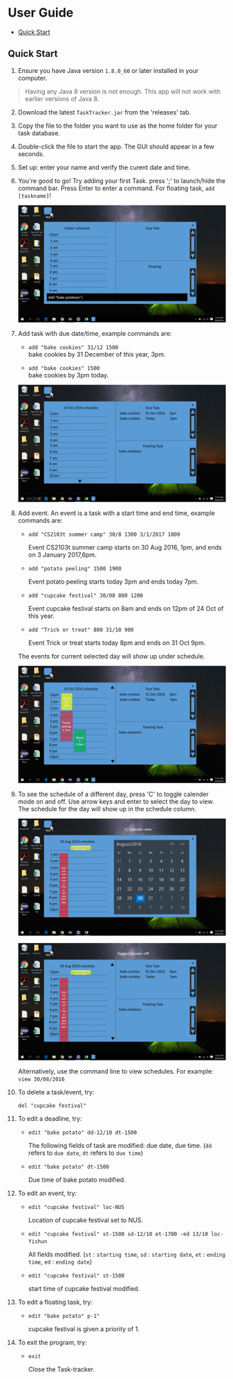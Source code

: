 # User Guide

* [Quick Start](#quick-start)

## Quick Start

1. Ensure you have Java version `1.8.0_60` or later installed in your computer.

  > Having any Java 8 version is not enough.
  > This app will not work with earlier versions of Java 8.

2. Download the latest `TaskTracker.jar` from the 'releases' tab.

3. Copy the file to the folder you want to use as the home folder for your task
   database.

4. Double-click the file to start the app. The GUI should appear in a few
   seconds.

5. Set up: enter your name and verify the curent date and time.

6. You're good to go! Try adding your first Task. press ';' to launch/hide the
   command bar. Press Enter to enter a command. For floating task, `add
   [taskname]`!

   ![alt text](./images/userguide/command_bar.png "command bar")

7. Add task with due date/time, example commands are:

	* `add "bake cookies" 31/12 1500`<br>
      bake cookies by 31 December of this year, 3pm.

	* `add "bake cookies" 1500`<br>
      bake cookies by 3pm today.

   ![alt text](./images/userguide/task.png "")

8. Add event. An event is a task with a start time and end time, example
   commands are:

	* `add "CS2103t summer camp" 30/8 1300 3/1/2017 1800`

      Event CS2103t summer camp starts on 30 Aug 2016, 1pm, and ends on 3
      January 2017,6pm.

	* `add "potato peeling" 1500 1900`

      Event potato peeling starts today 3pm and ends today 7pm.

	* `add "cupcake festival" 30/08 800 1200`

      Event cupcake festival starts on 8am and ends on 12pm of 24 Oct of this
      year.

	* `add "Trick or treat" 800 31/10 900`

      Event Trick or treat starts today 8pm and ends on 31 Oct 9pm.

   The events for current selected day will show up under schedule.

   ![alt text](./images/userguide/event.png "")

9. To see the schedule of a different day, press 'C' to toggle calender mode on
   and off. Use arrow keys and enter to select the day to view. The schedule
   for the day will show up in the schedule column.

   ![alt text](./images/userguide/calender.png "")

   ![alt text](./images/userguide/toggle_calender.png "")

   Alternatively, use the command line to view schedules. For example: `view 30/08/2016`

10. To delete a task/event, try:

	    del "cupcake festival"

11. To edit a deadline, try:

	* `edit "bake potato" dd-12/10 dt-1500`

      The following fields of task are modified: due date, due time. (`dd`
      refers to `due date`, `dt` refers to `due time`)

	* `edit "bake potato" dt-1500`

      Due time of bake potato modified.

11. To edit an event, try:

	* `edit "cupcake festival" loc-NUS`

      Location of cupcake festival set to NUS.

	* `edit "cupcake festival" st-1500 sd-12/10 et-1700 -ed 13/10 loc-Yishun`

      All fields modified. (`st` : `starting time`, `sd` : `starting date`,
      `et` : `ending time`, `ed` : `ending date`)

    * `edit "cupcake festival" st-1500`

      start time of cupcake festival modified.

12. To edit a floating task, try:

	* `edit "bake potato" p-1"`

      cupcake festival is given a priority of 1.

13. To exit the program, try:

	* `exit`

      Close the Task-tracker.
